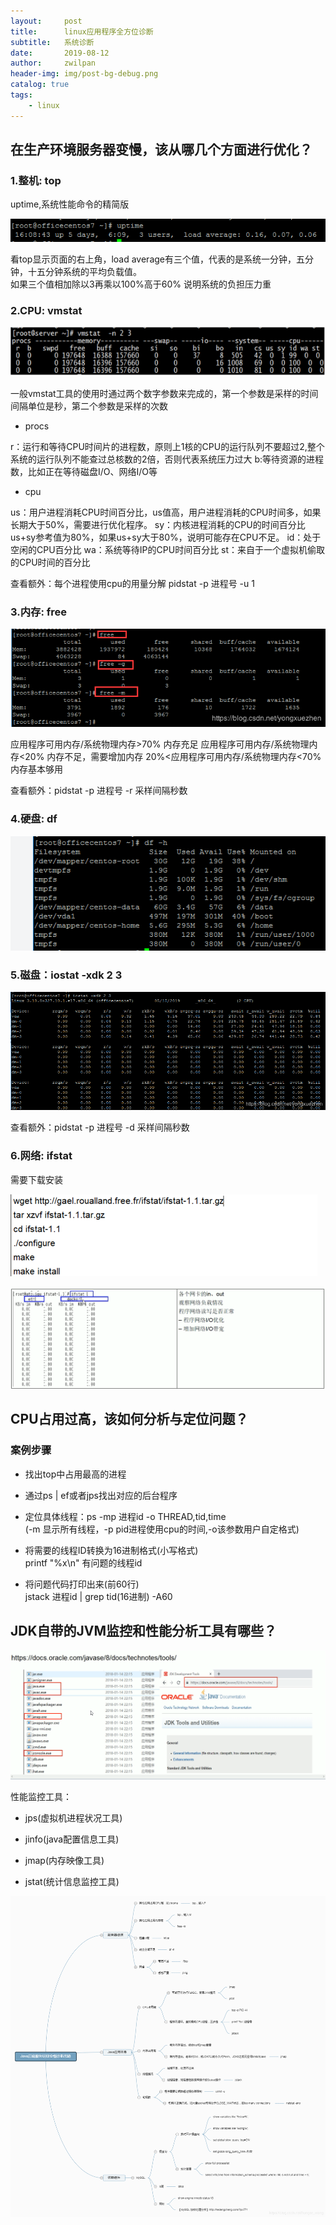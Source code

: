 ```yaml
---
layout:     post
title:      linux应用程序全方位诊断
subtitle:   系统诊断
date:       2019-08-12
author:     zwilpan
header-img: img/post-bg-debug.png
catalog: true
tags:
    - linux
---
```


## 在生产环境服务器变慢，该从哪几个方面进行优化？

### 1.整机: top    
uptime,系统性能命令的精简版

![avatar](/img/uptime.png)

看top显示页面的右上角，load average有三个值，代表的是系统一分钟，五分钟，十五分钟系统的平均负载值。  
如果三个值相加除以3再乘以100%高于60%  说明系统的负担压力重 

### 2.CPU: vmstat

![avatar](/img/vmstat.png)

一般vmstat工具的使用时通过两个数字参数来完成的，第一个参数是采样的时间间隔单位是秒，第二个参数是采样的次数

- procs

r：运行和等待CPU时间片的进程数，原则上1核的CPU的运行队列不要超过2,整个系统的运行队列不能查过总核数的2倍，否则代表系统压力过大
b:等待资源的进程数，比如正在等待磁盘I/O、网络I/O等
- cpu

us：用户进程消耗CPU时间百分比，us值高，用户进程消耗的CPU时间多，如果长期大于50%，需要进行优化程序。
sy：内核进程消耗的CPU的时间百分比
us+sy参考值为80%，如果us+sy大于80%，说明可能存在CPU不足。
id：处于空闲的CPU百分比
wa：系统等待IP的CPU时间百分比
st：来自于一个虚拟机偷取的CPU时间的百分比

查看额外：每个进程使用cpu的用量分解 pidstat -p 进程号 -u 1

### 3.内存: free

![avatar](/img/free.png)

应用程序可用内存/系统物理内存>70% 内存充足
应用程序可用内存/系统物理内存<20% 内存不足，需要增加内存
20%<应用程序可用内存/系统物理内存<70% 内存基本够用

查看额外：pidstat -p 进程号 -r 采样间隔秒数

### 4.硬盘: df

![avatar](/img/df.png)


### 5.磁盘：iostat -xdk 2 3

![avatar](/img/iostat.png)

查看额外：pidstat  -p 进程号 -d 采样间隔秒数

### 6.网络: ifstat
需要下载安装

![avatar](/img/ifstat.png)

![avatar](/img/ifstat1.png)

## CPU占用过高，该如何分析与定位问题？

### 案例步骤

+ 找出top中占用最高的进程

+ 通过ps | ef或者jps找出对应的后台程序

+ 定位具体线程：ps -mp 进程id -o THREAD,tid,time  
(-m 显示所有线程，-p pid进程使用cpu的时间,-o该参数用户自定格式)

+ 将需要的线程ID转换为16进制格式(小写格式)  
printf "%x\n" 有问题的线程id

+ 将问题代码打印出来(前60行)  
jstack 进程id | grep tid(16进制) -A60


## JDK自带的JVM监控和性能分析工具有哪些？

![avatar](/img/jps.png)

性能监控工具：
+ jps(虚拟机进程状况工具)

+ jinfo(java配置信息工具)

+ jmap(内存映像工具)

+ jstat(统计信息监控工具)

![avatar](/img/javastack.png)

